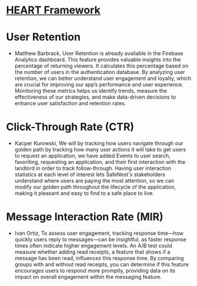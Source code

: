 # [HEART Framework](https://docs.google.com/presentation/d/1ja8YenRLxhmb2Lo2L2O60biRtyYKyQET_7ciz2ZIjdI/edit?usp=sharing)

# User Retention
- Matthew Barbrack, User Retention is already available in the Firebase Analytics dashboard. This feature provides valuable insights into the percentage of returning viewers. It calculates this percentage based on the number of users in the authentication database. By analyzing user retention, we can better understand user engagement and loyalty, which are crucial for improving our app’s performance and user experience. Monitoring these metrics helps us identify trends, measure the effectiveness of our strategies, and make data-driven decisions to enhance user satisfaction and retention rates.

# Click-Through Rate (CTR)
- Kacper Kurowski, We will by tracking how users navigate through our golden path by tracking how many user actions it will take to get users to request an application, we have added Events to user search, favoriting, requesting an application, and their first interaction with the landlord in order to track follow-through. Having user interaction statistics at each level of interest lets SafeNest's stakeholders understand where users are paying the most attention, so we can modify our golden path throughout the lifecycle of the application, making it pleasant and easy to find to a safe place to live.  


# Message Interaction Rate (MIR)
- Ivan Ortiz, To assess user engagement, tracking response time—how quickly users reply to messages—can be insightful, as faster response times often indicate higher engagement levels. An A/B test could measure whether adding read receipts, a feature that shows if a message has been read, influences this response time. By comparing groups with and without read receipts, you can determine if this feature encourages users to respond more promptly, providing data on its impact on overall engagement within the messaging feature.
